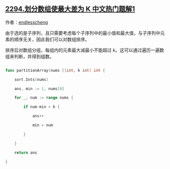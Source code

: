 ## [2294.划分数组使最大差为 K 中文热门题解1](https://leetcode.cn/problems/partition-array-such-that-maximum-difference-is-k/solutions/100000/pai-xu-tan-xin-by-endlesscheng-k5i4)

作者：[endlesscheng](https://leetcode.cn/u/endlesscheng)

由于选的是子序列，且只需要考虑每个子序列中的最小值和最大值，与子序列中元素的顺序无关，因此我们可以对数组排序。

排序后对数组分组，每组内的元素最大减最小不能超过 $k$。这可以通过遍历一遍数组来判断，并得到组数。

```go
func partitionArray(nums []int, k int) int {
	sort.Ints(nums)
	ans, min := 1, nums[0]
	for _, num := range nums {
		if num-min > k {
			ans++
			min = num
		}
	}
	return ans
}
```